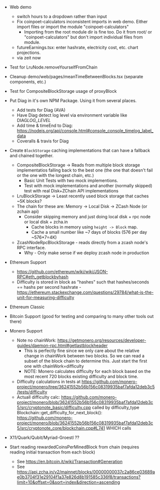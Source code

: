 - Web demo
  + switch hours to a dropdown rather than input
  - Fix coinpoet-calculators inconsistent imports in web demo. Either import files or import the module "coinpoet-calculators"
    - Importing from the root module dir is fine too. Do it from root/ or "coinpoet-calculators" but don't import individual files from module.
  - futureEarnings.tsx: enter hashrate, electricity cost, etc. chart projections.
  - via zeit now

- Test for LruNode.removeYourselfFromChain
+ Cleanup demo/web/pages/meanTimeBetweenBlocks.tsx (separate components, etc.)
- Test for CompositeBlockStorage usage of proxyBlock

- Put Diag in it's own NPM Package. Using it from several places.
  - Add tests for Diag (AVA)
  - Have Diag detect log level via environment variable like DIAG*LOG_LEVEL*<PREFIX>
  - Add time & timeEnd to Diag: https://nodejs.org/api/console.html#console_console_timelog_label_data
  - Coveralls & travis for Diag


- Create `BlockStorage` caching implementations that can have a fallback and chained together.
  + CompositeBlockStorage -> Reads from multiple block storage implementatios falling back to the best one (the one that doesn't fail or the one with the longest chain, etc.)
    + Basic Unit Tests with two mock implementions.
    + Test with mock implementations and another (normally skipped) test with real Disk+ZChain API implementations
  + LruBlockStorage -> Least recently used block storage that caches ~5K blocks?
  + The chain for these are: Memory -> Local Disk -> ZCash Node (or zchain api)
    + Consider skipping memory and just doing local disk + rpc node or local disk + zcha.in
      + Cache blocks in memory using `height -> Block` map.
      + Cache a small number like ~7 days of blocks (576 per day ~576\*7=4K)
  - ZcashNodeRpcBlockStorage - reads directly from a zcash node's RPC interface.
    - Why - Only make sense if we deploy zcash node in production

- Ethereum Support
  - https://github.com/ethereum/wiki/wiki/JSON-RPC#eth_getblockbyhash
  - Difficulty is stored in block as "hashes" such that hashes/seconds == hashs per second hashrate - https://ethereum.stackexchange.com/questions/29784/what-is-the-unit-for-measuring-difficulty
- Ethereum Classic
- Bitcoin Support (good for testing and comparing to many other tools out there)
- Monero Support
  - Note no chainWork: https://getmonero.org/resources/developer-guides/daemon-rpc.html#getlastblockheader
    - This is perfectly fine since we only care about the relative change in chainWork between two blocks. So we can read a subset of the block chain to determine this. Just start the first one with chainWork=difficulty
    - NOTE: Monero calculates difficulty for each block based on the most recent 720 blocks existing difficulty and block time.
  - Difficulty calculations in tests at https://github.com/monero-project/monero/tree/36241552b56b156c08319935baf7afda12deb3c5/tests/difficulty
  - Actuall difficulty calc: https://github.com/monero-project/monero/blob/36241552b56b156c08319935baf7afda12deb3c5/src/cryptonote_basic/difficulty.cpp called by difficulty_type Blockchain::get_difficulty_for_next_block(): https://github.com/monero-project/monero/blob/36241552b56b156c08319935baf7afda12deb3c5/src/cryptonote_core/blockchain.cpp#L741 WHICH calls

- X11/Quark/Qubit/Myriad-Groestl ??


- Start reading rewardedCoinsPerMinedBlock from chain (requires reading initial transaction from each block)
  - See https://en.bitcoin.it/wiki/Transaction#Generation
  - See https://api.zcha.in/v2/mainnet/blocks/00000000037c2a86ce03689ae0b3704f31e29104f1a37e826d8b191585c336f8/transactions?limit=10&offset=0&sort=index&direction=ascending